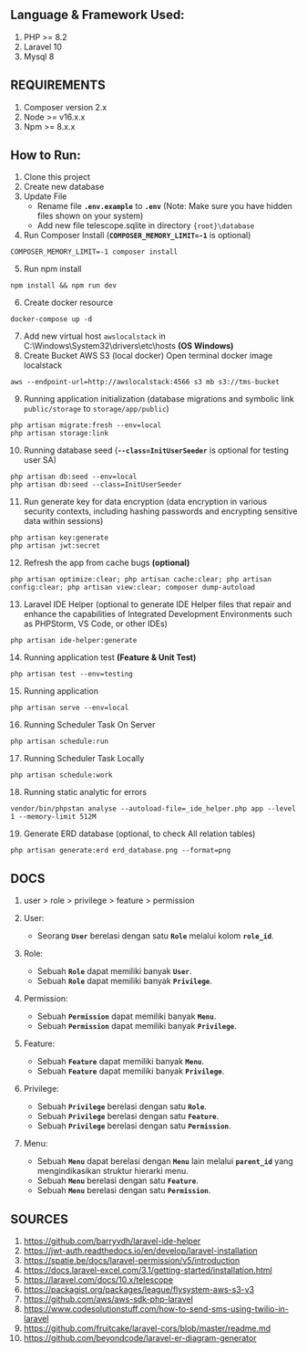 ## Language & Framework Used:
1. PHP >= 8.2
1. Laravel 10
2. Mysql 8

## REQUIREMENTS
1. Composer version 2.x
1. Node >= v16.x.x 
2. Npm >= 8.x.x 

## How to Run:
1. Clone this project
2. Create new database 
3. Update File
   - Rename file **`.env.example`** to **`.env`** (Note: Make sure you have hidden files shown on your system)
   - Add new file telescope.sqlite in directory `{root}\database` 
4. Run Composer Install (**`COMPOSER_MEMORY_LIMIT=-1`** is optional)
```
COMPOSER_MEMORY_LIMIT=-1 composer install
```
5. Run npm install 
```
npm install && npm run dev
```
6. Create docker resource
```
docker-compose up -d
```
7. Add new virtual host `awslocalstack` in C:\Windows\System32\drivers\etc\hosts **(OS Windows)**
8. Create Bucket AWS S3 (local docker) Open terminal docker image localstack
```
aws --endpoint-url=http://awslocalstack:4566 s3 mb s3://tms-bucket
```
9.  Running application initialization (database migrations and symbolic link `public/storage` to `storage/app/public`)
```
php artisan migrate:fresh --env=local
php artisan storage:link
```
10.  Running database seed (**`--class=InitUserSeeder`** is optional for testing user SA)
```
php artisan db:seed --env=local
php artisan db:seed --class=InitUserSeeder
```
11.  Run generate key for data encryption (data encryption in various security contexts, including hashing passwords and encrypting sensitive data within sessions)
```
php artisan key:generate
php artisan jwt:secret
```
12.   Refresh the app from cache bugs **(optional)**
```
php artisan optimize:clear; php artisan cache:clear; php artisan config:clear; php artisan view:clear; composer dump-autoload 
```
13.   Laravel IDE Helper (optional to generate IDE Helper files that repair and enhance the capabilities of Integrated Development Environments such as PHPStorm, VS Code, or other IDEs)
```
php artisan ide-helper:generate 
```
14.   Running application test **(Feature & Unit Test)**
```
php artisan test --env=testing
```
15.   Running application
```
php artisan serve --env=local
```
16.   Running Scheduler Task On Server
```
php artisan schedule:run
```
17.   Running Scheduler Task Locally
```
php artisan schedule:work
```
18.   Running static analytic for errors
```
vendor/bin/phpstan analyse --autoload-file=_ide_helper.php app --level 1 --memory-limit 512M
```
19.   Generate ERD database (optional, to check All relation tables)
```
php artisan generate:erd erd_database.png --format=png
```

## DOCS
1. user > role > privilege > feature > permission

2. User:
   - Seorang **`User`** berelasi dengan satu **`Role`** melalui kolom **`role_id`**.

3. Role:
   - Sebuah **`Role`** dapat memiliki banyak **`User`**.
   - Sebuah **`Role`** dapat memiliki banyak **`Privilege`**.

4. Permission:
   - Sebuah **`Permission`** dapat memiliki banyak **`Menu`**.
   - Sebuah **`Permission`** dapat memiliki banyak **`Privilege`**.

5. Feature:
   - Sebuah **`Feature`** dapat memiliki banyak **`Menu`**.
   - Sebuah **`Feature`** dapat memiliki banyak **`Privilege`**.

6. Privilege:
   - Sebuah **`Privilege`** berelasi dengan satu **`Role`**.
   - Sebuah **`Privilege`** berelasi dengan satu **`Feature`**.
   - Sebuah **`Privilege`** berelasi dengan satu **`Permission`**.

7. Menu:
   - Sebuah **`Menu`** dapat berelasi dengan **`Menu`** lain melalui **`parent_id`** yang mengindikasikan struktur hierarki menu.
   - Sebuah **`Menu`** berelasi dengan satu **`Feature`**.
   - Sebuah **`Menu`** berelasi dengan satu **`Permission`**.

## SOURCES

1. https://github.com/barryvdh/laravel-ide-helper 
2. https://jwt-auth.readthedocs.io/en/develop/laravel-installation 
3. https://spatie.be/docs/laravel-permission/v5/introduction 
4. https://docs.laravel-excel.com/3.1/getting-started/installation.html 
5. https://laravel.com/docs/10.x/telescope 
6. https://packagist.org/packages/league/flysystem-aws-s3-v3 
7. https://github.com/aws/aws-sdk-php-laravel 
8. https://www.codesolutionstuff.com/how-to-send-sms-using-twilio-in-laravel 
9.  https://github.com/fruitcake/laravel-cors/blob/master/readme.md
10. https://github.com/beyondcode/laravel-er-diagram-generator
